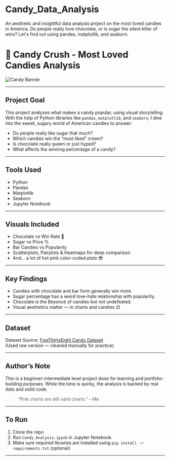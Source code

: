 # Candy_Data_Analysis
An aesthetic and insightful data analysis project on the most loved candies in America. Do people really love chocolate, or is sugar the silent killer of wins? Let's find out using pandas, matplotlib, and seaborn.

# 🍬 Candy Crush - Most Loved Candies Analysis

![Candy Banner](https://media.giphy.com/media/13k4VSc3ngLPUY/giphy.gif)

---

## Project Goal

This project analyzes what makes a candy popular, using visual storytelling. With the help of Python libraries like `pandas`, `matplotlib`, and `seaborn`, I dive into the sweet, sugary world of American candies to answer:

- Do people really like sugar that much?
- Which candies win the “most liked” crown?
- Is chocolate really queen or just hyped?
- What affects the winning percentage of a candy?

---

## Tools Used

- Python 
- Pandas  
- Matplotlib 
- Seaborn  
- Jupyter Notebook 

---

## Visuals Included

- Chocolate vs Win Rate 🍫  
- Sugar vs Price %  
- Bar Candies vs Popularity  
- Scatterplots, Pairplots & Heatmaps for deep comparison  
- And... a lot of hot pink color-coded plots 😎

---

## Key Findings

- Candies with chocolate and bar form generally win more.
- Sugar percentage has a weird love-hate relationship with popularity.
- Chocolate is the Beyoncé of candies but not undefeated.
- Visual aesthetics matter — in charts and candies 😌

---

## Dataset

Dataset Source: [FiveThirtyEight Candy Dataset](https://github.com/fivethirtyeight/data/tree/master/candy-power-ranking)  
(Used raw version — cleaned manually for practice)

---

## Author’s Note

This is a beginner-intermediate level project done for learning and portfolio-building purposes. While the tone is quirky, the analysis is backed by real data and solid code.

> “Pink charts are still valid charts.” – Me

---

## To Run

1. Clone the repo  
2. Run `Candy_Analysis.ipynb` in Jupyter Notebook  
3. Make sure required libraries are installed using `pip install -r requirements.txt` (optional)

---


